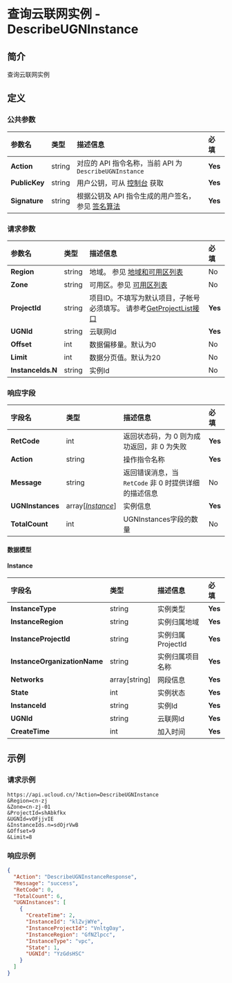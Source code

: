# 查询云联网实例 - DescribeUGNInstance

## 简介

查询云联网实例









## 定义

### 公共参数

| 参数名 | 类型 | 描述信息 | 必填 |
|:---|:---|:---|:---|
| **Action**     | string  | 对应的 API 指令名称，当前 API 为 `DescribeUGNInstance`                        | **Yes** |
| **PublicKey**  | string  | 用户公钥，可从 [控制台](https://console.ucloud.cn/uapi/apikey) 获取                                             | **Yes** |
| **Signature**  | string  | 根据公钥及 API 指令生成的用户签名，参见 [签名算法](api/summary/signature.md)  | **Yes** |

### 请求参数

| 参数名 | 类型 | 描述信息 | 必填 |
|:---|:---|:---|:---|
| **Region** | string | 地域。 参见 [地域和可用区列表](https://docs.ucloud.cn/api/summary/regionlist) |No|
| **Zone** | string | 可用区。参见 [可用区列表](https://docs.ucloud.cn/api/summary/regionlist) |No|
| **ProjectId** | string | 项目ID。不填写为默认项目，子帐号必须填写。 请参考[GetProjectList接口](https://docs.ucloud.cn/api/summary/get_project_list) |**Yes**|
| **UGNId** | string | 云联网Id |**Yes**|
| **Offset** | int | 数据偏移量。默认为0 |No|
| **Limit** | int | 数据分页值。默认为20 |No|
| **InstanceIds.N** | string | 实例Id |No|

### 响应字段

| 字段名 | 类型 | 描述信息 | 必填 |
|:---|:---|:---|:---|
| **RetCode** | int | 返回状态码，为 0 则为成功返回，非 0 为失败 |**Yes**|
| **Action** | string | 操作指令名称 |**Yes**|
| **Message** | string | 返回错误消息，当 `RetCode` 非 0 时提供详细的描述信息 |No|
| **UGNInstances** | array[[*Instance*](#Instance)] | 实例信息 |**Yes**|
| **TotalCount** | int | UGNInstances字段的数量 |No|

#### 数据模型


#### Instance

| 字段名 | 类型 | 描述信息 | 必填 |
|:---|:---|:---|:---|
| **InstanceType** | string | 实例类型 |**Yes**|
| **InstanceRegion** | string | 实例归属地域 |**Yes**|
| **InstanceProjectId** | string | 实例归属ProjectId |**Yes**|
| **InstanceOrganizationName** | string | 实例归属项目名称 |**Yes**|
| **Networks** | array[string] | 网段信息 |**Yes**|
| **State** | int | 实例状态 |**Yes**|
| **InstanceId** | string | 实例Id |**Yes**|
| **UGNId** | string | 云联网Id |**Yes**|
| **CreateTime** | int | 加入时间 |**Yes**|

## 示例

### 请求示例
    
```
https://api.ucloud.cn/?Action=DescribeUGNInstance
&Region=cn-zj
&Zone=cn-zj-01
&ProjectId=shAbkfkx
&UGNId=vOFjjvIE
&InstanceIds.n=sdOjrVwB
&Offset=9
&Limit=8
```

### 响应示例
    
```json
{
  "Action": "DescribeUGNInstanceResponse",
  "Message": "success",
  "RetCode": 0,
  "TotalCount": 6,
  "UGNInstances": [
    {
      "CreateTime": 2,
      "InstanceId": "klZvjWYe",
      "InstanceProjectId": "VnltgOay",
      "InstanceRegion": "GfNZlpcc",
      "InstanceType": "vpc",
      "State": 1,
      "UGNId": "YzGdsHSC"
    }
  ]
}
```





